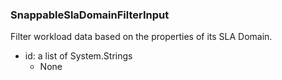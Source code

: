 ### SnappableSlaDomainFilterInput
Filter workload data based on the properties of its SLA Domain.

- id: a list of System.Strings
  - None

